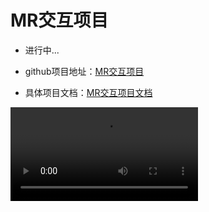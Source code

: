 # MR交互项目

- 进行中...

- github项目地址：[MR交互项目](https://github.com/AlienHO/speculative-design-project)
- 具体项目文档：[MR交互项目文档](https://alienho.github.io/speculative-design-project/default-topic.html)

<video src="04.mp4" preview-src="04.png"/>
